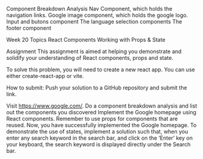 Component Breakdown Analysis
Nav Component, which holds the navigation links.
Google image component, which holds the google logo.
Input and butons component
The language selection components
The footer component


Week 20
Topics
React Components
Working with Props & State

Assignment
This assignment is aimed at helping you demonstrate and solidify your understanding of React components, props and state. 

To solve this problem, you will need to create a new react app. You can use either create-react-app or vite. 

How to submit:
Push your solution to a GitHub repository and submit the link.

Visit https://www.google.com/. 
Do a component breakdown analysis and list out the components you discovered
Implement the Google homepage using React components. Remember to use props for components that are reused.
Now, you have successfully implemented the Google homepage. To demonstrate the use of states, implement a solution such that, when you enter any search keyword in the search bar, and click on the ‘Enter’ key on your keyboard, the search keyword is displayed directly under the Search bar.
